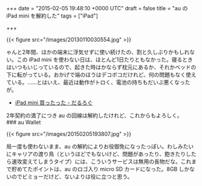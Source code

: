 
+++
date = "2015-02-05 19:48:10 +0000 UTC"
draft = false
title = "au の iPad mini を解約した"
tags = ["iPad"]

+++


{{< figure src="/images/20130110030554.jpg"  >}}

ゃんと2年間、ほかの端末に浮気せずに使い続けたの、割と久しぶりかもしれない。この iPad mini を使わない日は、ほとんど1日たりともなかった。寝るときはいつもいじっているので、起きた時はかならず枕元にあるか、それかベッドの下に転がっている。おかげで端のほうはデコボコだけれど、何の問題もなく使えている。……とはいえ、最近は動作がトロく、電池の持ちもだいぶ悪くなったが。

<ul>
<li><a href="https://blog.daruyanagi.jp/entry/2013/01/10/044809">iPad mini 買ったった - だるろぐ</a></li>
</ul>2年契約の満了につき au の回線は解約したけれど、これからもよろしく。

<div class="section">
    ### au Wallet
    

{{< figure src="/images/20150205193807.jpg"  >}}

局一度も使わないまま、au の解約によりお役御免になったっぽい。わしみたいにキャリアの渡り鳥（というほどでもないけど、問題があったり、飽きたりしたら速攻変えてしまうタイプ）には、こういうサービスは無用の長物だな。これまで貯めてたポイントは、au のロゴ入り micro SD カードになった。8GB しかないのでビミョーだけど、ないよりは役に立つと思う。

</div>

